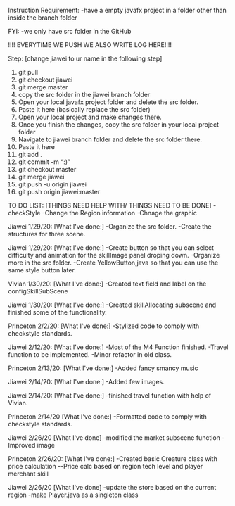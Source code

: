 Instruction
Requirement:
-have a empty javafx project in a folder other than inside the branch folder

FYI:
-we only have src folder in the GitHub

!!!! EVERYTIME WE PUSH WE ALSO WRITE LOG HERE!!!!

Step:
[change jiawei to ur name in the following step]

1. git pull
2. git checkout jiawei
3. git merge master
4. copy the src folder in the jiawei branch folder
5. Open your local javafx project folder and delete the src folder.
6. Paste it here (basically replace the src folder)
7. Open your local project and make changes there.
8. Once you finish the changes, copy the src folder in your local project folder
9. Navigate to jiawei branch folder and delete the src folder there.
10. Paste it here
11. git add .
12. git commit -m “:)”
13. git checkout master
14. git merge jiawei
15. git push -u origin jiawei
16. git push origin jiawei:master


TO DO LIST: [THINGS NEED HELP WITH/ THINGS NEED TO BE DONE]
-checkStyle
-Change the Region information
-Chnage the graphic


Jiawei 1/29/20:
[What I've done:]
-Organize the src folder.
-Create the structures for three scene.

Jiawei 1/29/20:
[What I've done:]
-Create button so that you can select difficulty and animation for the skillImage panel droping down.
-Organize more in the src folder.
-Create YellowButton,java so that you can use the same style button later.

Vivian 1/30/20:
[What I've done:]
-Created text field and label on the configSkillSubScene

Jiawei 1/30/20:
[What I've done:]
-Created skillAllocating subscene and finished some of the functionality.

Princeton 2/2/20:
[What I've done:]
-Stylized code to comply with checkstyle standards.


Jiawei 2/12/20: 
[What I've done:]
-Most of the M4 Function finished.
 -Travel function to be implemented. 
 -Minor refactor in old class.

Princeton 2/13/20:
[What I've done:]
-Added fancy smancy music

Jiawei 2/14/20: 
[What I've done:]
-Added few images.

Jiawei 2/14/20:
[What I've done:]
-finished travel function with help of Vivian.

Princeton 2/14/20
[What I've done:]
-Formatted code to comply with checkstyle standards.

Jiawei 2/26/20
[What I've done]
-modified the market subscene function
-Improved image

Princeton 2/26/20:
[What I've done:]
-Created basic Creature class with price calculation
--Price calc based on region tech level and player merchant skill

Jiawei 2/26/20
[What I've done]
-update the store based on the current region
-make Player.java as a singleton class

